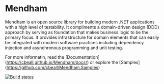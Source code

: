 # Mendham
Mendham is an open source library for building modern .NET applications with a high level of testability. It compliments a domain-driven design (DDD) approach by serving as foundation that makes business logic to be the primary focus. It provides infrastructure for domain elements that can easily be integrated with modern software practices including dependency injection and asynchronous programming and unit testing.

For more informatin, read the [Documentation] (https://cbeall.github.io/Mendham/docs/) or explore the [Samples] (https://github.com/cbeall/Mendham.Samples)

[![Build status](https://ci.appveyor.com/api/projects/status/1y0b0uh5c8piwj38/branch/master?svg=true)](https://ci.appveyor.com/project/cbeall/mendham/branch/master)
